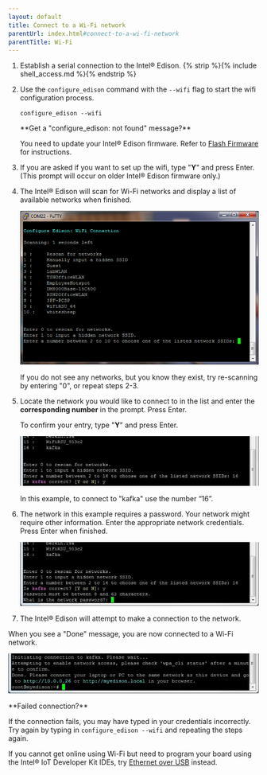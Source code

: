 ```yaml
---
layout: default
title: Connect to a Wi-Fi network
parentUrl: index.html#connect-to-a-wi-fi-network
parentTitle: Wi-Fi
---
```


1. Establish a serial connection to the Intel® Edison. {% strip %}{% include shell_access.md %}{% endstrip %}

2. Use the `configure_edison` command with the `--wifi` flag to start the wifi configuration process.

    ```
    configure_edison --wifi
    ```

    <div class="callout info" markdown="1">
    **Get a "configure_edison: not found" message?**

    You need to update your Intel® Edison firmware. Refer to [Flash Firmware](../../flash_firmware/) for instructions. 
    </div>

3. If you are asked if you want to set up the wifi, type "**Y**" and press Enter. (This prompt will occur on older Intel® Edison firmware only.)

4. The Intel® Edison will scan for Wi-Fi networks and display a list of available networks when finished.
  
    ![A list of Wi-Fi networks](images/list_of_networks.png)
    
    If you do not see any networks, but you know they exist, try re-scanning by entering "0", or repeat steps 2-3.

5. Locate the network you would like to connect to in the list and enter the **corresponding number** in the prompt. Press Enter. 
  
    To confirm your entry, type "**Y**" and press Enter.
  
    ![Type 'Y' to confirm entry](images/network_connection_confirmation.png)
  
    In this example, to connect to "kafka" use the number “16”.

6. The network in this example requires a password. Your network might require other information. Enter the appropriate network credentials. Press Enter when finished. 
  
    ![Network password prompt](images/network_password_prompt.png)

7. The Intel® Edison will attempt to make a connection to the network.

<div class="callout done" markdown="1">
When you see a "Done" message, you are now connected to a Wi-Fi network.

!["Done" message](images/connection_successful.png)
</div>

<div class="callout troubleshooting" markdown="1">
**Failed connection?**

If the connection fails, you may have typed in your credentials incorrectly.  Try again by typing in `configure_edison --wifi` and repeating the steps again.

If you cannot get online using Wi-Fi but need to program your board using the Intel® IoT Developer Kit IDEs, try [Ethernet over USB](../ethernet_over_usb/) instead.
</div>